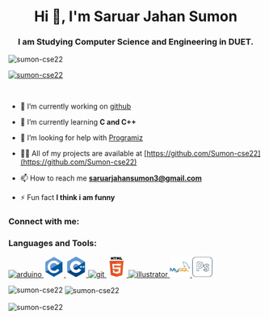 <h1 align="center">Hi 👋, I'm Saruar Jahan Sumon</h1>
<h3 align="center">I am Studying Computer Science and Engineering in DUET.</h3>

<p align="left"> <img src="https://komarev.com/ghpvc/?username=sumon-cse22&label=Profile%20views&color=0e75b6&style=flat" alt="sumon-cse22" /> </p>

<p align="left"> <a href="https://github.com/ryo-ma/github-profile-trophy"><img src="https://github-profile-trophy.vercel.app/?username=sumon-cse22" alt="sumon-cse22" /></a> </p>

<p align="left"> <a href="https://twitter.com/" target="blank"><img src="https://img.shields.io/twitter/follow/?logo=twitter&style=for-the-badge" alt="" /></a> </p>

- 🔭 I’m currently working on [github](https://github.com/Sumon-cse22)

- 🌱 I’m currently learning **C and C++**

- 🤝 I’m looking for help with [Programiz](https://www.programiz.com/)

- 👨‍💻 All of my projects are available at [https://github.com/Sumon-cse22](https://github.com/Sumon-cse22)

- 📫 How to reach me **saruarjahansumon3@gmail.com**

- ⚡ Fun fact **I think i am funny**

<h3 align="left">Connect with me:</h3>
<p align="left">
</p>

<h3 align="left">Languages and Tools:</h3>
<p align="left"> <a href="https://www.arduino.cc/" target="_blank" rel="noreferrer"> <img src="https://cdn.worldvectorlogo.com/logos/arduino-1.svg" alt="arduino" width="40" height="40"/> </a> <a href="https://www.cprogramming.com/" target="_blank" rel="noreferrer"> <img src="https://raw.githubusercontent.com/devicons/devicon/master/icons/c/c-original.svg" alt="c" width="40" height="40"/> </a> <a href="https://www.w3schools.com/cpp/" target="_blank" rel="noreferrer"> <img src="https://raw.githubusercontent.com/devicons/devicon/master/icons/cplusplus/cplusplus-original.svg" alt="cplusplus" width="40" height="40"/> </a> <a href="https://git-scm.com/" target="_blank" rel="noreferrer"> <img src="https://www.vectorlogo.zone/logos/git-scm/git-scm-icon.svg" alt="git" width="40" height="40"/> </a> <a href="https://www.w3.org/html/" target="_blank" rel="noreferrer"> <img src="https://raw.githubusercontent.com/devicons/devicon/master/icons/html5/html5-original-wordmark.svg" alt="html5" width="40" height="40"/> </a> <a href="https://www.adobe.com/in/products/illustrator.html" target="_blank" rel="noreferrer"> <img src="https://www.vectorlogo.zone/logos/adobe_illustrator/adobe_illustrator-icon.svg" alt="illustrator" width="40" height="40"/> </a> <a href="https://www.mysql.com/" target="_blank" rel="noreferrer"> <img src="https://raw.githubusercontent.com/devicons/devicon/master/icons/mysql/mysql-original-wordmark.svg" alt="mysql" width="40" height="40"/> </a> <a href="https://www.photoshop.com/en" target="_blank" rel="noreferrer"> <img src="https://raw.githubusercontent.com/devicons/devicon/master/icons/photoshop/photoshop-line.svg" alt="photoshop" width="40" height="40"/> </a> </p>

<p><img align="left" src="https://github-readme-stats.vercel.app/api/top-langs?username=sumon-cse22&show_icons=true&locale=en&layout=compact" alt="sumon-cse22" /></p>

<p>&nbsp;<img align="center" src="https://github-readme-stats.vercel.app/api?username=sumon-cse22&show_icons=true&locale=en" alt="sumon-cse22" /></p>

<p><img align="center" src="https://github-readme-streak-stats.herokuapp.com/?user=sumon-cse22&" alt="sumon-cse22" /></p>
